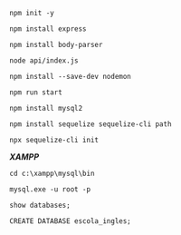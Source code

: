 ```
npm init -y
```

```
npm install express
```

```
npm install body-parser
```

```
node api/index.js
```

```
npm install --save-dev nodemon
```

```
npm run start
```

```
npm install mysql2
```

```
npm install sequelize sequelize-cli path
```

```
npx sequelize-cli init
```

***XAMPP***
```
cd c:\xampp\mysql\bin
```

```
mysql.exe -u root -p
```

```
show databases;
```

```
CREATE DATABASE escola_ingles;
```